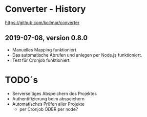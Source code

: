 # Converter - History

https://github.com/kollmar/converter


## 2019-07-08, version 0.8.0

- Manuelles Mapping funktioniert. 
- Das automatische Abrufen und anlegen per Node.js funktioniert. 
- Test für Cronjob funktioniert.

# TODO´s
- Serverseitiges Abspeichern des Projektes
- Authentifizierung beim abspeichern
- Automatisches Prüfen aller Projekte
  - per Cronjob ODER per node?
